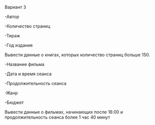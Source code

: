 Вариант 3 

-Автор

-Количество страниц

-Тираж

-Год издания

Вывести данные о книгах, которых количество страниц больше 150.

-Название фильма

-Дата и время сеанса 

-Продолжительность сеанса

-Жанр

-Бюджет 

Вывести данные о фильмах, начинающих после 18:00 и продолжительность сеанса более 1 час 40 минут 
